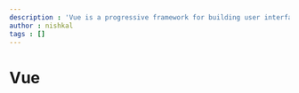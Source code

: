 ```yaml
---
description : 'Vue is a progressive framework for building user interfaces. Examples below describe how you can use Vue.js to create views in your project.'
author : nishkal
tags : []
---
```


# Vue

<Header />

<!-- !!! warning Note
This is not a tutorial of the framework Vue itself, but a tutorial on how to consume Vue.js in a Quark project. To learn more about Vue, read the [official docs from here.](https://vuejs.org/)
!!! -->